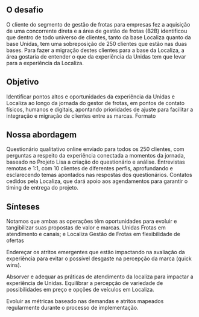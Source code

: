 ## O desafio

O cliente do segmento de gestão de frotas para empresas fez a aquisição de uma concorrente direta e a área de gestão de frotas (B2B) identificou que dentro de todo universo de clientes, tanto da base Localiza quanto da base Unidas, tem uma sobreposição de 250 clientes que estão nas duas bases. Para fazer a migração destes clientes para a base da Localiza, a área gostaria de entender o que da experiência da Unidas tem que levar para a experiência da Localiza.

## Objetivo

Identificar pontos altos e oportunidades da experiência da Unidas e Localiza ao longo da jornada do gestor de frotas, em pontos de contato físicos, humanos e digitais, apontando prioridades de ajuste para facilitar a integração e migração de clientes entre as marcas.
Formato

## Nossa abordagem

Questionário qualitativo online enviado para todos os 250 clientes, com perguntas a respeito da experiência conectada a momentos da jornada, baseado no Projeto Lisa a criação do questionário e análise.
Entrevistas remotas e 1:1, com 10 clientes de diferentes perfis, aprofundando e
esclarecendo temas apontados nas respostas dos questionários. Contatos cedidos pela
Localiza, que dará apoio aos agendamentos para garantir o timing de entrega do projeto.

## Sínteses

Notamos que ambas as operações têm oportunidades para evoluir e tangibilizar suas propostas de valor e marcas. Unidas Frotas em atendimento e canais; e Localiza Gestão de Frotas em flexibilidade de ofertas

Endereçar os atritos emergentes que estão impactando na avaliação da experiência para evitar o possível desgaste na percepção da marca (quick wins).

Absorver e adequar as práticas de atendimento da localiza para impactar a experiência de Unidas.
Equilibrar a percepção de variedade de possibilidades em preço e opções de
veículos em Localiza.

Evoluir as métricas baseado nas demandas e atritos
mapeados regularmente durante o processo de
implementação.
